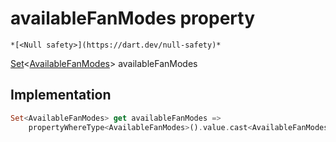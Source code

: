 


# availableFanModes property




    *[<Null safety>](https://dart.dev/null-safety)*




[Set](https://api.flutter.dev/flutter/dart-core/Set-class.html)&lt;[AvailableFanModes](../../yonomi-sdk/AvailableFanModes-class.md)> availableFanModes
  







## Implementation

```dart
Set<AvailableFanModes> get availableFanModes =>
    propertyWhereType<AvailableFanModes>().value.cast<AvailableFanModes>();
```








